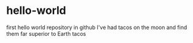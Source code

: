 # hello-world
first hello world repository in github
I've had tacos on the moon and find them far superior to Earth tacos
